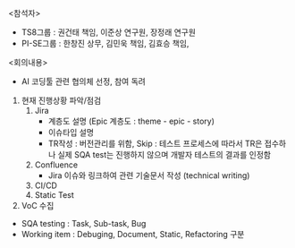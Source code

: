 <참석자>
- TS8그룹 : 권건태 책임, 이준상 연구원, 장정래 연구원
- PI-SE그룹 : 한창진 상무, 김민욱 책임, 김효승 책임, 

<회의내용>
- AI 코딩툴 관련 협의체 선정, 참여 독려

1. 현재 진행상황 파악/점검
	1. Jira
		- 계층도 설명 (Epic 계층도 : theme - epic - story)
		- 이슈타입 설명
		- TR작성 : 버전관리를 위함, Skip : 테스트 프로세스에 따라서 TR은 접수하나 실제 SQA test는 진행하지 않으며 개발자 테스트의 결과를 인정함 
	2. Confluence
		- Jira 이슈와 링크하여 관련 기술문서 작성 (technical writing)
	3. CI/CD
	4. Static Test
2. VoC 수집

- SQA testing : Task, Sub-task, Bug
- Working item : Debuging, Document, Static, Refactoring 구분